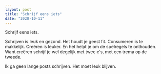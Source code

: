 ```yaml
---
layout: post
title: "Schrijf eens iets"
date: "2020-10-11"
---
```


Schrijf eens iets.

Schrijven is leuk en gezond. Het houdt je geest fit. Consumeren is te makkelijk. Creëren is leuker. En het helpt je om de spelregels te onthouden. Want creëren schrijf je wel degelijk met twee e's, met een trema op de tweede.

Ik ga geen lange posts schrijven. Het moet leuk blijven.
